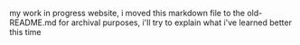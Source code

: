 my work in progress website, i moved this markdown file to the old-README.md for archival purposes, i'll try to explain what i've learned better this time
